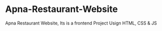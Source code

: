# Apna-Restaurant-Website
Apna Restaurant Website, Its is a frontend Project Usign HTML, CSS &amp; JS
